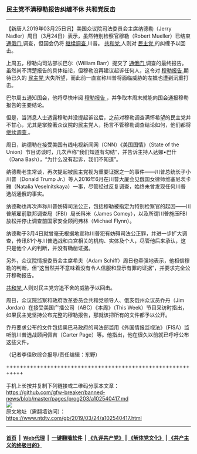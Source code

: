 ### 民主党不满穆勒报告纠缠不休 共和党反击
------------------------

<div class="post_content" itemprop="articleBody">
 <p>
  【新唐人2019年03月25日讯】美国众议院司法委员会主席纳德勒（Jerry Nadler）周日（3月24日）表示，虽然特别检察官穆勒（Robert Mueller）已结束
  <a href="https://www.ntdtv.com/gb/通俄门.htm">
   通俄门
  </a>
  调查，但国会仍将
  <a href="https://www.ntdtv.com/gb/继续调查.htm">
   继续调查
  </a>
  川普。
  <a href="https://www.ntdtv.com/gb/共和党.htm">
   共和党
  </a>
  人则对
  <a href="https://www.ntdtv.com/gb/民主党.htm">
   民主党
  </a>
  的纠缠予以回击。
 </p>
 <p>
  上周五，穆勒向司法部长巴尔（William Barr）提交了
  <a href="https://www.ntdtv.com/gb/通俄门.htm">
   通俄门
  </a>
  调查的最终报告。虽然尚不清楚报告的具体结论，但穆勒没再建议起诉任何人，这令对
  <a href="https://www.ntdtv.com/gb/穆勒报告.htm">
   穆勒报告
  </a>
  期待已久的
  <a href="https://www.ntdtv.com/gb/民主党.htm">
   民主党
  </a>
  大失所望，而此前一直宣称川普将面临威胁的左媒也遭到沉重打击。
 </p>
 <p>
  巴尔周五通知国会，他将尽快审阅
  <a href="https://www.ntdtv.com/gb/穆勒报告.htm">
   穆勒报告
  </a>
  ，并争取本周末就能向国会通报穆勒报告的主要结论。
 </p>
 <p>
  但是，当消息人士透露穆勒并没提起诉讼后，之前对穆勒调查满怀希望的民主党并不甘心，尤其是掌控著众议院的民主党人，扬言不管穆勒调查结论如何，他们都将
  <a href="https://www.ntdtv.com/gb/继续调查.htm">
   继续调查
  </a>
  。
 </p>
 <p>
  周日，纳德勒在接受美国有线电视新闻网（CNN）《美国国情》（State of the Union）节目访谈时，几次声称“我们知道有勾结”，并告诉主持人达娜•巴什（Dana Bash），“为什么没有起诉，我们不知道”。
 </p>
 <p>
  纳德勒老生常谈，再次提起被民主党视为重要证据之一的事件——川普总统长子小川普（Donald Trump Jr.）等人2016年6月在川普大厦会见俄国女律师维塞尼茨卡雅（Natalia Veselnitskaya）一事，尽管经过反复调查，始终未曾发现任何川普选战通俄的事实。
 </p>
 <p>
  纳德勒也再次声称川普妨碍司法公正，包括穆勒被指定为特别检察官的起因——川普解雇前联邦调查局（FBI）局长科米（James Comey），以及所谓川普施压FBI放松并停止调查前国家安全顾问弗林（Michael Flynn）。
 </p>
 <p>
  纳德勒于3月4日就曾毫无根据地宣称川普犯有妨碍司法公正罪，并进一步扩大调查，传讯81个与川普选战和白宫相关的机构、实体及个人，尽管他后来承认，这只是他个人的判断，并没有确凿证据。
 </p>
 <p>
  另外，众议院情报委员会主席希夫（Adam Schiff）周日也牵强地表示，他相信穆勒的判断，但“这当然并不意味着没有令人信服和显示有罪的证据”，并要求完全公开穆勒报告。
 </p>
 <p>
  <a href="https://www.ntdtv.com/gb/共和党.htm">
   共和党
  </a>
  人则对民主党穷追不舍的威胁予以回击。
 </p>
 <p>
  周日，众议院监察和政府改革委员会共和党领导人、俄亥俄州众议员乔丹（Jim Jordan）在接受美国广播公司（ABC）《本周》（This Week）节目采访时指出，如果民主党坚持公布完整的穆勒报告，那就该把所有的文件都予以公开。
 </p>
 <p>
  乔丹要求公布的文件包括奥巴马政府的司法部滥用《外国情报监视法》（FISA）监听前川普选战顾问佩吉（Carter Page）等。他指出，他在很久以前就已呼吁公布这些文件。
 </p>
 <p>
  （记者李佳欣综合报导/责任编辑：东野）
 </p>
 <div class="single_ad">
 </div>
</div>

+++++++++++++++++++++++++++++++++++++++++++++++++++++++++++<br/><br/>
手机上长按并复制下列链接或二维码分享本文章：<br/>
https://github.com/gfw-breaker/banned-news/blob/master/pages/prog203/a102540417.md <br/>
<a href='https://github.com/gfw-breaker/banned-news/blob/master/pages/prog203/a102540417.md'><img src='https://github.com/gfw-breaker/banned-news/blob/master/pages/prog203/a102540417.md.png'/></a> <br/>
原文地址（需翻墙访问）：https://www.ntdtv.com/gb/2019/03/24/a102540417.html


------------------------
#### [首页](https://github.com/gfw-breaker/banned-news/blob/master/README.md) &nbsp;|&nbsp; [Web代理](https://github.com/labour-camp/helloworld) &nbsp;|&nbsp; [一键翻墙软件](https://github.com/gfw-breaker/nogfw/blob/master/README.md) &nbsp;| [《九评共产党》](https://github.com/gfw-breaker/9ping.md/blob/master/README.md#九评之一评共产党是什么) | [《解体党文化》](https://github.com/gfw-breaker/jtdwh.md/blob/master/README.md) | [《共产主义的终极目的》](https://github.com/gfw-breaker/gczydzjmd.md/blob/master/README.md)

